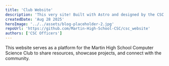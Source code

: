 ```yaml
---
title: 'Club Website'
description: 'This very site! Built with Astro and designed by the CSC officers.'
createdDate: 'Aug 28 2025'
heroImage: '../../assets/blog-placeholder-2.jpg'
repoUrl: 'https://github.com/Martin-High-School-CSC/csc_website'
authors: ['CSC Officers']
---
```


This website serves as a platform for the Martin High School Computer Science Club to share resources, showcase projects, and connect with the community.
